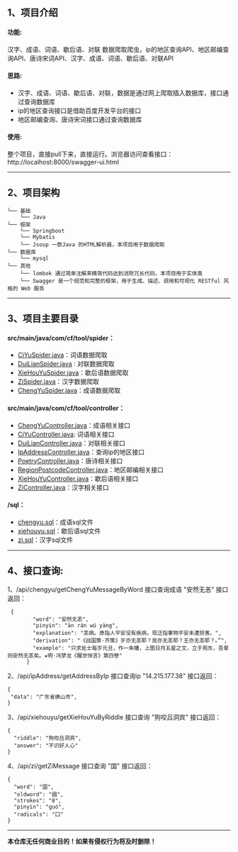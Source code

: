 ## 1、项目介绍  
 #### 功能:
 汉字、成语、词语、歇后语、对联 数据爬取爬虫，ip的地区查询API、地区邮编查询API、唐诗宋词API、汉字、成语、词语、歇后语、对联API 
 #### 思路:
 * 汉字、成语、词语、歇后语、对联，数据是通过网上爬取插入数据库，接口通过查询数据库
 * ip的地区查询接口是借助百度开发平台的接口
 * 地区邮编查询、唐诗宋词接口通过查询数据库
 #### 使用:
  整个项目，直接pull下来，直接运行。浏览器访问查看接口：http://localhost:8000/swagger-ui.html
***
## 2、项目架构
```
└── 基础
    └── Java
└── 框架
    └── Springboot
    └── Mybatis
    └── Jsoup 一款Java 的HTML解析器，本项目用于数据爬取
└── 数据库
    └── mysql
└── 其他
    └── lombok 通过简单注解来精简代码达到消除冗长代码，本项目用于实体类
    └── Swagger 是一个规范和完整的框架，用于生成、描述、调用和可视化 RESTful 风格的 Web 服务
```
***
## 3、项目主要目录  
#### src/main/java/com/cf/tool/spider：
* [CiYuSpider.java](https://github.com/caov/tool/blob/master/src/main/java/com/cf/tool/spider/CiYuSpider.java)：词语数据爬取  
* [DuiLianSpider.java](https://github.com/caov/tool/blob/master/src/main/java/com/cf/tool/spider/DuiLianSpider.java)  : 对联数据爬取  
* [XieHouYuSpider.java](https://github.com/caov/tool/blob/master/src/main/java/com/cf/tool/spider/XieHouYuSpider.java)：歇后语数据爬取  
* [ZiSpider.java](https://github.com/caov/tool/blob/master/src/main/java/com/cf/tool/spider/ZiSpider.java)：汉字数据爬取  
* [ChengYuSpider.java](https://github.com/caov/tool/blob/master/src/main/java/com/cf/tool/spider/ChengYuSpider.java)：成语数据爬取  

 #### src/main/java/com/cf/tool/controller： 
* [ChengYuController.java](https://github.com/caov/tool/blob/master/src/main/java/com/cf/tool/controller/ChengYuController.java)：成语相关接口  
* [CiYuController.java](https://github.com/caov/tool/blob/master/src/main/java/com/cf/tool/controller/CiYuController.java): 词语相关接口  
* [DuiLianController.java](https://github.com/caov/tool/blob/master/src/main/java/com/cf/tool/controller/DuiLianController.java)：对联相关接口  
* [IpAddressController.java](https://github.com/caov/tool/blob/master/src/main/java/com/cf/tool/controller/IpAddressController.java)：查询ip的地区接口  
* [PoetryController.java](https://github.com/caov/tool/blob/master/src/main/java/com/cf/tool/controller/PoetryController.java)：唐诗相关接口  
* [RegionPostcodeController.java](https://github.com/caov/tool/blob/master/src/main/java/com/cf/tool/controller/RegionPostcodeController.java)：地区邮编相关接口   
* [XieHouYuController.java](https://github.com/caov/tool/blob/master/src/main/java/com/cf/tool/controller/XieHouYuController.java)：歇后语相关接口  
* [ZiController.java](https://github.com/caov/tool/blob/master/src/main/java/com/cf/tool/controller/ZiController.java)：汉字相关接口  

#### /sql：
* [chengyu.sql](https://github.com/caov/tool/tree/master/sql)：成语sql文件 
* [xiehouyu.sql](https://github.com/caov/tool/tree/master/sql)：歇后语sql文件 
* [zi.sql](https://github.com/caov/tool/tree/master/sql)：汉字sql文件 
***
## 4、接口查询: 
1、/api/chengyu/getChengYuMessageByWord 接口查询成语 "安然无恙"
接口返回：
```
 {
        "word": "安然无恙",
        "pinyin": "ān rán wú yàng",
        "explanation": "恙病。原指人平安没有疾病。现泛指事物平安未遭损害。",
        "derivation": "《战国策·齐策》岁亦无恙耶？民亦无恙耶？王亦无恙耶？。”",
        "example": "只求处士每岁元旦，作一朱幡，上图日月五星之文，立于苑东，吾辈则安然无恙矣。★明·冯梦龙《醒世恒言》第四卷"
      }
 ```
2、/api/ipAddress/getAddressByIp 接口查询ip "14.215.177.38"
接口返回： 
 ```
{
  "data": "广东省佛山市",
}
 ```
3、/api/xiehouyu/getXieHouYuByRiddle 接口查询 "狗咬吕洞宾"
接口返回：
 ```
 {
   "riddle": "狗咬吕洞宾",
   "answer": "不识好人心"
 }
 ```
 4、/api/zi/getZiMessage 接口查询 "国"
接口返回：
  ```
{
    "word": "国",
    "oldword": "國",
    "strokes": "8",
    "pinyin": "ɡuó",
    "radicals": "囗"
  }
```
***
**本仓库无任何商业目的！如果有侵权行为将及时删除！**
    
